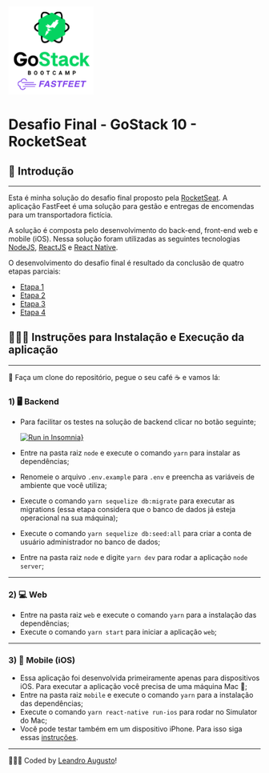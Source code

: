 ![alt text](https://github.com/augustoleandro/fastfeet/blob/master/.github/logo-readme.png?raw=true)

# Desafio Final - GoStack 10 - RocketSeat

## 🚀 Introdução
___
Esta é minha solução do desafio final proposto pela [RocketSeat](https://rocketseat.com.br/). A aplicação FastFeet é uma solução para gestão e entregas de encomendas para um transportadora fictícia.

A solução é composta pelo desenvolvimento do back-end, front-end web e mobile (iOS).
Nessa solução foram utilizadas as seguintes tecnologias [NodeJS](https://nodejs.org/en/), [ReactJS](https://reactjs.org/) e [React Native](https://reactnative.dev/).

O desenvolvimento do desafio final é resultado da conclusão de quatro etapas parciais:

+ [Etapa 1](https://github.com/Rocketseat/bootcamp-gostack-desafio-02)
+ [Etapa 2](https://github.com/Rocketseat/bootcamp-gostack-desafio-03)
+ [Etapa 3](https://github.com/Rocketseat/bootcamp-gostack-desafio-09)
+ [Etapa 4](https://github.com/Rocketseat/bootcamp-gostack-desafio-10)

## 🧑🏻‍💻 Instruções para Instalação e Execução da aplicação
___

👥 Faça um clone do repositório, pegue o seu café ☕️ e vamos lá:

### 1) 🖥 Backend

- Para facilitar os testes na solução de backend clicar no botão seguinte;

   [![Run in Insomnia}](https://insomnia.rest/images/run.svg)](https://insomnia.rest/run/?label=FastFeet%20API&uri=https%3A%2F%2Fgithub.com%2Faugustoleandro%2Ffastfeet%2Fblob%2Fmaster%2FInsomnia.json)
- Entre na pasta raiz `node` e execute o comando `yarn` para instalar as dependências;
- Renomeie o arquivo `.env.example` para `.env` e preencha as variáveis de ambiente que você utiliza;
- Execute o comando `yarn sequelize db:migrate` para executar as migrations (essa etapa considera que o banco de dados já esteja operacional na sua máquina);
- Execute o comando `yarn sequelize db:seed:all` para criar a conta de usuário administrador no banco de dados;
- Entre na pasta raiz `node` e digite `yarn dev` para rodar a aplicação `node server`;
___
### 2) 💻 Web
  - Entre na pasta raiz `web` e execute o comando `yarn` para a instalação das dependências;
  - Execute o comando `yarn start` para iniciar a aplicação `web`;
___
### 3) 📱 Mobile (iOS)

- Essa aplicação foi desenvolvida primeiramente apenas para dispositivos iOS. Para executar a aplicação você precisa de uma máquina Mac 🍎;
- Entre na pasta raiz `mobile` e execute o comando `yarn` para a instalação das dependências;
- Execute o comando `yarn react-native run-ios` para rodar no Simulator do Mac;
- Você pode testar também em um dispositivo iPhone. Para isso siga essas [instruções](https://reactnative.dev/docs/running-on-device).

___

🧑🏻‍💻 Coded by [Leandro Augusto](https://br.linkedin.com/in/leandroaugustoribeiro)!



